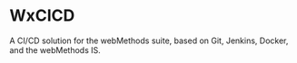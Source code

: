 # WxCICD
A CI/CD solution for the webMethods suite, based on Git, Jenkins, Docker, and the webMethods IS.
